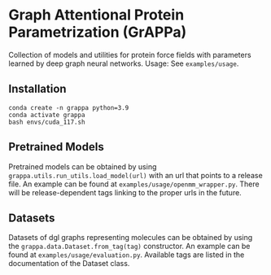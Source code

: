 # Graph Attentional Protein Parametrization (GrAPPa)

Collection of models and utilities for protein force fields with parameters learned by deep graph neural networks. Usage: See `examples/usage`.


## Installation
```
conda create -n grappa python=3.9
conda activate grappa
bash envs/cuda_117.sh
```


## Pretrained Models
Pretrained models can be obtained by using `grappa.utils.run_utils.load_model(url)` with an url that points to a release file. An example can be found at `examples/usage/openmm_wrapper.py`. There will be release-dependent tags linking to the proper urls in the future.

## Datasets
Datasets of dgl graphs representing molecules can be obtained by using the `grappa.data.Dataset.from_tag(tag)` constructor. An example can be found at `examples/usage/evaluation.py`. Available tags are listed in the documentation of the Dataset class.